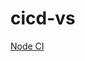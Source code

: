 # cicd-vs
[Node CI](https://github.com/MichaelCurrin/node-project-template/workflows/Node%20CI/badge.svg)
